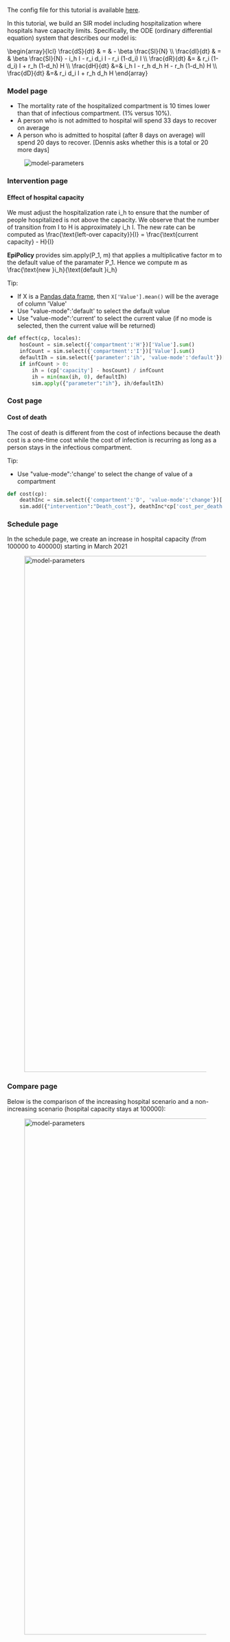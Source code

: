 The config file for this tutorial is available [here](/assets/HSIRD.json).

In this tutorial, we build an SIR model including hospitalization where hospitals have capacity limits. Specifically, the ODE (ordinary differential equation) system that describes our model is:

<texb>
\begin{array}{lcl} \frac{dS}{dt} & = & - \beta \frac{SI}{N} \\
\frac{dI}{dt} & = & \beta \frac{SI}{N} - i_h I - r_i d_i I - r_i (1-d_i) I \\
\frac{dR}{dt} &= & r_i (1-d_i) I + r_h (1-d_h) H \\
\frac{dH}{dt} &=& i_h I - r_h d_h H - r_h (1-d_h) H \\
\frac{dD}{dt} &=& r_i d_i I +  r_h d_h H \end{array}
</texb>

### Model page

- The mortality rate of the hospitalized compartment is 10 times lower than that of infectious compartment. (1% versus 10%).
- A person who is not admitted to hospital will spend 33 days to recover on average
- A person who is admitted to hospital (after 8 days on average) will spend 20 days to recover. [Dennis asks whether this is a total or 20 more days]

<figure>
    <img src="/assets/HSIRD.png" alt="model-parameters" />  
</figure>

### Intervention page

#### Effect of hospital capacity
We must adjust the hospitalization rate <tex>i_h</tex> to ensure that the number of people hospitalized is not above the capacity. We observe that the number of transition from <tex>I</tex> to <tex>H</tex> is approximately <tex>i_h I</tex>. The new rate can be computed as <tex>\frac{\text{left-over capacity}}{I} = \frac{\text{current capacity} - H}{I}</tex>

**EpiPolicy** provides <tex>sim.apply(P_1, m)</tex> that applies a multiplicative factor <tex>m</tex> to the default value of the paramater <tex>P_1</tex>. Hence we compute <tex>m</tex> as <tex>\frac{\text{new }i_h}{\text{default }i_h}</tex>

Tip:
- If <tex>X</tex> is a [Pandas data frame](https://pandas.pydata.org/pandas-docs/stable/reference/api/pandas.DataFrame.html), then ```X['Value'].mean()``` will be the average of column 'Value'
- Use "value-mode":'default' to select the default value
- Use "value-mode":'current' to select the current value (if no mode is selected, then the current value will be returned)


```python
def effect(cp, locales):
    hosCount = sim.select({'compartment':'H'})['Value'].sum()
    infCount = sim.select({'compartment':'I'})['Value'].sum()
    defaultIh = sim.select({'parameter':'ih', 'value-mode':'default'})['Value'].mean()
    if infCount > 0:
        ih = (cp['capacity'] - hosCount) / infCount
        ih = min(max(ih, 0), defaultIh)
        sim.apply({"parameter":"ih"}, ih/defaultIh)
```

### Cost page

#### Cost of death

The cost of death is different from the cost of infections because the death cost is a one-time cost while the cost of infection is recurring as long as a person stays  in the infectious compartment.

Tip:
- Use "value-mode":'change' to select the change of value of a compartment


```python
def cost(cp):
    deathInc = sim.select({'compartment':'D', 'value-mode':'change'})['Value'].sum()
    sim.add({"intervention":"Death_cost"}, deathInc*cp['cost_per_death'])
```

### Schedule page

In the schedule page, we create an increase in hospital capacity (from 100000 to 400000) starting in March 2021

<figure>
    <img src="/assets/HSIRD-schedule.png" alt="model-parameters" width="1200"/>  
</figure>

### Compare page

Below is the comparison of the increasing hospital scenario and a non-increasing scenario (hospital capacity stays at 100000):

<figure>
<img src="/assets/HSIRD-compare.png" alt="model-parameters" width="1200"/>  
</figure>